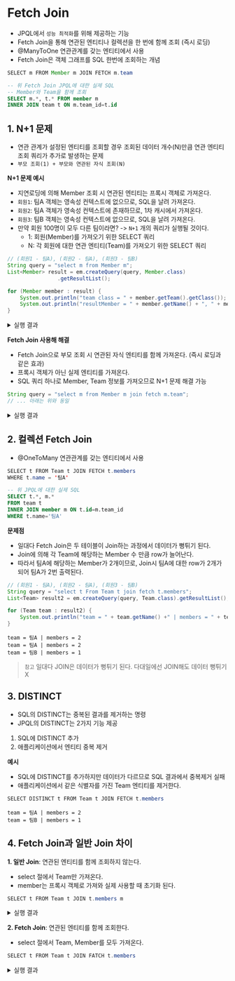 # Fetch Join
* JPQL에서 `성능 최적화`를 위해 제공하는 기능
* Fetch Join을 통해 연관된 엔티티나 컬렉션을 한 번에 함께 조회 (즉시 로딩)
* @ManyToOne 연관관계를 갖는 엔티티에서 사용
* Fetch Join은 객체 그래프를 SQL 한번에 조회하는 개념

```java
SELECT m FROM Member m JOIN FETCH m.team
```
```sql
-- 위 Fetch Join JPQL에 대한 실제 SQL
-- Member와 Team을 함께 조회
SELECT m.*, t.* FROM member m
INNER JOIN team t ON m.team_id=t.id
```
          
## 1. N+1 문제
* 연관 관계가 설정된 엔티티를 조회할 경우 조회된 데이터 개수(N)만큼 연관 엔티티 조회 쿼리가 추가로 발생하는 문제 
* `부모 조회(1) + 부모와 연관된 자식 조회(N)`

**N+1 문제 예시**
* 지연로딩에 의해 Member 조회 시 연관된 엔티티는 프록시 객체로 가져온다.
* `회원1`: 팀A 객체는 영속성 컨텍스트에 없으므로, SQL을 날려 가져온다.
* `회원2`: 팀A 객체가 영속성 컨텍스트에 존재하므로, 1차 캐시에서 가져온다.
* `회원3`: 팀B 객체는 영속성 컨텍스트에 없으므로, SQL을 날려 가져온다.
* 만약 회원 100명이 모두 다른 팀이라면? -> `N+1` 개의 쿼리가 실행될 것이다.
  * 1: 회원(Member)를 가져오기 위한 SELECT 쿼리
  * N: 각 회원에 대한 연관 엔티티(Team)를 가져오기 위한 SELECT 쿼리
```java
// (회원1 - 팀A), (회원2 - 팀A), (회원3 - 팀B)
String query = "select m from Member m";
List<Member> result = em.createQuery(query, Member.class)
                .getResultList();

for (Member member : result) {
    System.out.println("team class = " + member.getTeam().getClass());
    System.out.println("resultMember = " + member.getName() + ", " + member.getTeam().getName());
}
```
<details>
<summary>실행 결과</summary>
<div>

```sql
-- jpql 쿼리 실행 (Member 조회)
Hibernate: 
    /* select
        m 
    from
        Member m */ select
            member0_.id as id1_0_,
            member0_.age as age2_0_,
            member0_.name as name3_0_,
            member0_.team_id as team_id4_0_ 
        from
            Member member0_

-- 회원1에 대한 Team 조회
team class = class jpql.Team$HibernateProxy$GN2jo7dM
Hibernate: 
    select
        team0_.id as id1_3_0_,
        team0_.name as name2_3_0_ 
    from
        Team team0_ 
    where
        team0_.id=?

resultMember = 회원1, 팀A

-- 회원2에 대한 Team 조회
team class = class jpql.Team$HibernateProxy$GN2jo7dM
resultMember = 회원2, 팀A

-- 회원3에 대한 Team 조회
team class = class jpql.Team$HibernateProxy$GN2jo7dM
Hibernate: 
    select
        team0_.id as id1_3_0_,
        team0_.name as name2_3_0_ 
    from
        Team team0_ 
    where
        team0_.id=?
resultMember = 회원3, 팀B
```

</div>
</details>

**Fetch Join 사용해 해결**
* Fetch Join으로 부모 조회 시 연관된 자식 엔티티를 함께 가져온다. (즉시 로딩과 같은 효과)
* 프록시 객체가 아닌 실제 엔티티를 가져온다.
* SQL 쿼리 하나로 Member, Team 정보를 가져오므로 N+1 문제 해결 가능
```java
String query = "select m from Member m join fetch m.team";
// ... 아래는 위와 동일
```
<details>
<summary>실행 결과</summary>
<div>

```sql
Hibernate: 
    /* select
        m 
    from
        Member m 
    join
        fetch m.team */ select
            member0_.id as id1_0_0_,
            team1_.id as id1_3_1_,
            member0_.age as age2_0_0_,
            member0_.name as name3_0_0_,
            member0_.team_id as team_id4_0_0_,
            team1_.name as name2_3_1_ 
        from
            Member member0_ 
        inner join
            Team team1_ 
                on member0_.team_id=team1_.id

team class = class jpql.Team
resultMember = 회원1, 팀A
team class = class jpql.Team
resultMember = 회원2, 팀A
team class = class jpql.Team
resultMember = 회원3, 팀B
```

</div>
</details>

## 2. 컬렉션 Fetch Join
* @OneToMany 연관관계를 갖는 엔티티에서 사용
```java
SELECT t FROM Team t JOIN FETCH t.members
WHERE t.name = '팀A'
```
```sql
-- 위 JPQL에 대한 실제 SQL
SELECT t.*, m.*
FROM team t
INNER JOIN member m ON t.id=m.team_id
WHERE t.name='팀A'
```

**문제점**
* 일대다 Fetch Join은 두 테이블이 Join하는 과정에서 데이터가 뻥튀기 된다.
* Join에 의해 각 Team에 해당하는 Member 수 만큼 row가 늘어난다.
* 따라서 팀A에 해당하는 Member가 2개이므로, Join시 팀A에 대한 row가 2개가 되어 팀A가 2번 출력된다.
```java
// (회원1 - 팀A), (회원2 - 팀A), (회원3 - 팀B)
String query = "select t From Team t join fetch t.members";
List<Team> result2 = em.createQuery(query, Team.class).getResultList();

for (Team team : result2) {
    System.out.println("team = " + team.getName() +" | members = " + team.getMembers().size());
}
```
```
team = 팀A | members = 2
team = 팀A | members = 2
team = 팀B | members = 1
```

> `참고` 일대다 JOIN은 데이터가 뻥튀기 된다. 다대일에선 JOIN해도 데이터 뻥튀기 X

## 3. DISTINCT
* SQL의 DISTINCT는 중복된 결과를 제거하는 명령
* JPQL의 DISTINCT는 2가지 기능 제공
1. SQL에 DISTINCT 추가
2. 애플리케이션에서 엔티티 중복 제거 

**예시**
* SQL에 DISTINCT를 추가하지만 데이터가 다르므로 SQL 결과에서 중복제거 실패
* 애플리케이션에서 같은 식별자를 가진 Team 엔티티를 제거한다.
```java
SELECT DISTINCT t FROM Team t JOIN FETCH t.members
```
```
team = 팀A | members = 2
team = 팀B | members = 1
```

## 4. Fetch Join과 일반 Join 차이
**1. 일반 Join**: 연관된 엔티티를 함께 조회하지 않는다. 
* select 절에서 Team만 가져온다.
* member는 프록시 객체로 가져와 실제 사용할 때 초기화 된다. 
```java
SELECT t FROM Team t JOIN t.members m
```
<details>
<summary>실행 결과</summary>
<div>

```sql
Hibernate: 
    /* select
        t 
    From
        Team t 
    join
        t.members */ select
            team0_.id as id1_3_,
            team0_.name as name2_3_ 
        from
            Team team0_ 
        inner join
            Member members1_ 
                on team0_.id=members1_.team_id
```

</div>
</details>

**2. Fetch Join**: 연관된 엔티티를 함께 조회한다.
* select 절에서 Team, Member를 모두 가져온다. 
```java
SELECT t FROM Team t JOIN FATCH t.members
```
<details>
<summary>실행 결과</summary>
<div>

```sql
Hibernate: 
    /* select
        t 
    From
        Team t 
    join
        fetch t.members */ select
            team0_.id as id1_3_0_,
            members1_.id as id1_0_1_,
            team0_.name as name2_3_0_,
            members1_.age as age2_0_1_,
            members1_.name as name3_0_1_,
            members1_.team_id as team_id4_0_1_,
            members1_.team_id as team_id4_0_0__,
            members1_.id as id1_0_0__ 
        from
            Team team0_ 
        inner join
            Member members1_ 
                on team0_.id=members1_.team_id
```

</div>
</details>

























